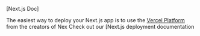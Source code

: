 

[Next.js Doc] 
  
The easiest way to deploy your Next.js app is to use the [Vercel Platform](https//vercelom/newutm_edium=defulttemptefiler=nxt.s&utm_urce=cete-next-app&ut_campagn=reate-next-apprad) from the creators of Nex
Check out our [Next.js deployment documentation
